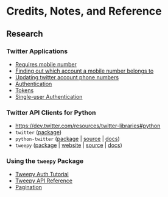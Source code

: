 # Credits, Notes, and Reference

## Research

### Twitter Applications

  + [Requires mobile number](https://support.twitter.com/articles/110250-adding-your-mobile-number-to-your-account-via-web)
  + [Finding out which account a mobile number belongs to](https://support.twitter.com/articles/95277)
  + [Updating twitter account phone numbers](https://support.twitter.com/articles/81940)
  + [Authentication](https://dev.twitter.com/oauth/overview)
  + [Tokens](https://dev.twitter.com/oauth/overview/application-owner-access-tokens)
  + [Single-user Authentication](https://dev.twitter.com/oauth/overview/single-user)

### Twitter API Clients for Python

  + https://dev.twitter.com/resources/twitter-libraries#python
  + `twitter` ([package](https://pypi.python.org/pypi/twitter))
  + `python-twitter` ([package](https://pypi.python.org/pypi/python-twitter/) | [source](https://github.com/bear/python-twitter) | [docs](https://python-twitter.readthedocs.io/en/latest/))
  + `tweepy` ([package](https://pypi.python.org/pypi/tweepy/3.5.0) | [website](http://www.tweepy.org/) | [source](https://github.com/tweepy/tweepy) | [docs](http://tweepy.readthedocs.io/en/v3.5.0/))

### Using the `tweepy` Package

  + [Tweepy Auth Tutorial](http://tweepy.readthedocs.io/en/v3.5.0/auth_tutorial.html#auth-tutorial)
  + [Tweepy API Reference](http://tweepy.readthedocs.io/en/v3.5.0/api.html#api-reference)
  + [Pagination](http://tweepy.readthedocs.io/en/v3.5.0/code_snippet.html#pagination)
